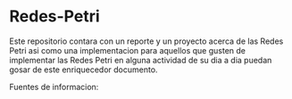 # Redes-Petri
Este repositorio contara con un reporte y un proyecto acerca de las Redes Petri asi como una implementacion para aquellos que gusten de implementar las Redes Petri en alguna actividad de su dia a dia puedan gosar de este enriquecedor documento.

Fuentes de informacion:
